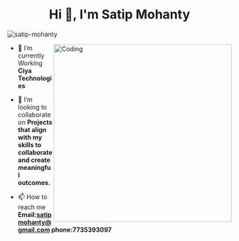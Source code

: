 <h1 align="center">Hi 👋, I'm Satip Mohanty</h1>
<p align="left"> <img src="https://komarev.com/ghpvc/?username=satip-mohanty&label=Profile%20views&color=0e75b6&style=flat" alt="satip-mohanty" /> </p>
<img align="right" alt="Coding" width="400" src="https://cdn.dribbble.com/users/1162077/screenshots/3848914/programmer.gif">

- 🌱 I’m currently Working **Ciya Technologies**

- 👯 I’m looking to collaborate on **Projects that align with my skills to collaborate and create meaningful outcomes.**

- 📫 How to reach me **Email:satipmohanty@gmail.com phone:7735393097**

